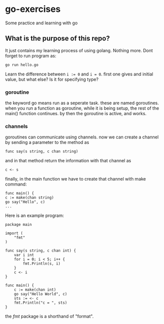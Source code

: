 # go-exercises
Some practice and learning with go

## What is the purpose of this repo?
It just contains my learning process of using golang. Nothing more. Dont forget to run program as:
```
go run hello.go
```

Learn the difference between ```i := 0``` and ```i = 0```. first one gives and initial value, but what else? Is it for specifying type?

### goroutine
the keyword go means run as a seperate task. these are named goroutines.
when you run a function as goroutine, while it is being setup, the rest of the main() function continues.
by then the goroutine is active, and works.

### channels
goroutines can communicate using channels. now we can create a channel by sending a parameter to the method as
```
func say(s string, c chan string)
```

and in that method return the information with that channel as 
```
c <- s
```

finally, in the main function we have to create that channel with make command:
```
func main() {
c := make(chan string)
go say("Hello", c)
...
```
Here is an example program:
```
package main

import (
	"fmt"
)

func say(s string, c chan int) {
	var i int
	for i = 0; i < 5; i++ {
		fmt.Println(s, i)
	}
	c <- i
}

func main() {
	c := make(chan int)
	go say("Hello World", c)
	sts := <- c
	fmt.Println("c = ", sts)
}
```

the *fmt* package is a shorthand of "format".

